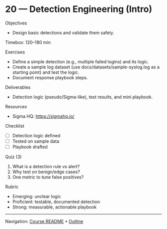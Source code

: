 # 20 — Detection Engineering (Intro)

Objectives
- Design basic detections and validate them safely.

Timebox: 120–180 min

Exercises
- Define a simple detection (e.g., multiple failed logins) and its logic.
- Create a sample log dataset (use docs/datasets/sample-syslog.log as a starting point) and test the logic.
- Document response playbook steps.

Deliverables
- Detection logic (pseudo/Sigma-like), test results, and mini playbook.

Resources
- Sigma HQ: https://sigmahq.io/

Checklist
- [ ] Detection logic defined
- [ ] Tested on sample data
- [ ] Playbook drafted

Quiz (3)
1) What is a detection rule vs alert?
2) Why test on benign/edge cases?
3) One metric to tune false positives?

Rubric
- Emerging: unclear logic
- Proficient: testable, documented detection
- Strong: measurable, actionable playbook

---
Navigation: [Course README](../../README.md) • [Outline](../../docs/outline.md)